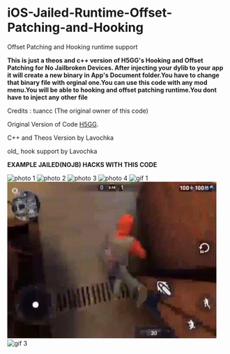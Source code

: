 # iOS-Jailed-Runtime-Offset-Patching-and-Hooking
Offset Patching and Hooking runtime support


**This is just a theos and c++ version of H5GG's Hooking and Offset Patching for No Jailbroken Devices. After injecting your dylib to your app it will create a new binary in App's Document folder.You have to change that binary file with orginal one.You can use this code with any mod menu.You will be able to hooking and offset patching runtime.You dont have to inject any other file** 

Credits : tuancc (The original owner of this code)

Original Version of Code [H5GG](https://github.com/H5GG/H5GG).

C++ and Theos Version by Lavochka

old_ hook support by Lavochka


****EXAMPLE JAILED(NOJB) HACKS WITH THIS CODE****



![photo 1](https://user-images.githubusercontent.com/128057320/226195540-ac0ac0d0-80a3-4aa4-a336-a4527e24e432.jpg)
![photo 2](https://user-images.githubusercontent.com/128057320/226195573-a996fd38-b847-4819-83e0-ba268c381b05.jpg)
![photo 3](https://user-images.githubusercontent.com/128057320/226195577-cd286238-7aa4-47a2-aefd-a8227554d478.jpg)
![photo 4](https://user-images.githubusercontent.com/128057320/226195582-63740d50-4b7d-4e90-a0d4-7be2a3c6fb72.png)
![gif 1](https://github.com/gif13942/gifffffffff290408383394/blob/main/gif%20(1).gif?raw=true)
![gif 2](https://github.com/gif13942/gifffffffff290408383394/blob/main/VID_20230227_215940.gif?raw=true)
![gif 3](https://github.com/gif13942/gifffffffff290408383394/blob/main/aaaa.gif?raw=true)

